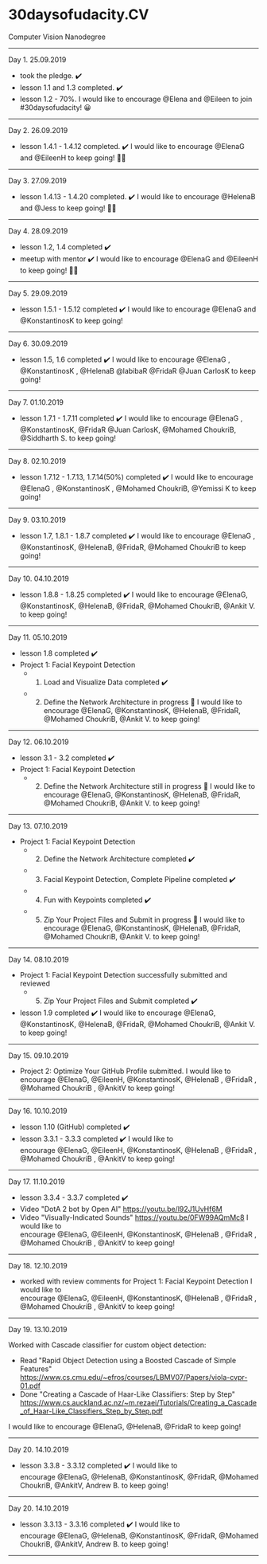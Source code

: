 # 30daysofudacity.CV
Computer Vision Nanodegree

---------------------------------
Day 1. 25.09.2019
- took the pledge. ✔️
- lesson 1.1 and 1.3 completed. ✔️
- lesson 1.2 - 70%.
I would like to encourage @Elena and @Eileen to join #30daysofudacity! 😀
---------------------------------
Day 2. 26.09.2019
- lesson 1.4.1 - 1.4.12 completed. ✔️
I would like to encourage @ElenaG and @EileenH to keep going! 👩‍💻
---------------------------------
Day 3. 27.09.2019
- lesson 1.4.13 - 1.4.20 completed. ✔️
I would like to encourage @HelenaB and @Jess to keep going! 👩‍💻
---------------------------------
Day 4. 28.09.2019
- lesson 1.2, 1.4 completed ✔️
- meetup with mentor ✔️
I would like to encourage @ElenaG and @EileenH to keep going! 👩‍💻
---------------------------------
Day 5. 29.09.2019
- lesson 1.5.1 - 1.5.12 completed ✔️
I would like to encourage @ElenaG and @KonstantinosK to keep going!
---------------------------------
Day 6. 30.09.2019
- lesson 1.5, 1.6 completed ✔️
I would like to encourage @ElenaG , @KonstantinosK , @HelenaB  @labibaR  @FridaR  @Juan CarlosK  to keep going!
---------------------------------
Day 7. 01.10.2019
- lesson 1.7.1 - 1.7.11 completed ✔️
I would like to encourage @ElenaG , @KonstantinosK, @FridaR  @Juan CarlosK, @Mohamed ChoukriB, @Siddharth S. to keep going!
---------------------------------
Day 8. 02.10.2019
- lesson 1.7.12 - 1.7.13, 1.7.14(50%) completed ✔️
I would like to encourage @ElenaG , @KonstantinosK , @Mohamed ChoukriB, @Yemissi K to keep going!
---------------------------------
Day 9. 03.10.2019
- lesson 1.7, 1.8.1 - 1.8.7 completed ✔️
I would like to encourage @ElenaG , @KonstantinosK, @HelenaB, @FridaR, @Mohamed ChoukriB to keep going!
---------------------------------
Day 10. 04.10.2019
- lesson 1.8.8 - 1.8.25 completed ✔️
I would like to encourage @ElenaG, @KonstantinosK, @HelenaB, @FridaR, @Mohamed ChoukriB, @Ankit V. to keep going!
---------------------------------
Day 11. 05.10.2019
- lesson 1.8 completed  ✔️ 
- Project 1: Facial Keypoint Detection
  - 1. Load and Visualize Data completed  ✔️ 
  - 2. Define the Network Architecture in progress 🚧 
I would like to encourage @ElenaG, @KonstantinosK, @HelenaB, @FridaR, @Mohamed ChoukriB, @Ankit V. to keep going!
---------------------------------
Day 12. 06.10.2019
- lesson 3.1 - 3.2 completed  ✔️ 
- Project 1: Facial Keypoint Detection
  - 2. Define the Network Architecture still in progress 🚧 
I would like to encourage @ElenaG, @KonstantinosK, @HelenaB, @FridaR, @Mohamed ChoukriB, @Ankit V. to keep going!
---------------------------------
Day 13. 07.10.2019
- Project 1: Facial Keypoint Detection
  - 2. Define the Network Architecture completed ✔️
  - 3. Facial Keypoint Detection, Complete Pipeline completed ✔️ 
  - 4. Fun with Keypoints completed ✔️ 
  - 5. Zip Your Project Files and Submit in progress 🚧 
I would like to encourage @ElenaG, @KonstantinosK, @HelenaB, @FridaR, @Mohamed ChoukriB, @Ankit V. to keep going!
---------------------------------
Day 14. 08.10.2019
- Project 1: Facial Keypoint Detection successfully submitted and reviewed
  - 5. Zip Your Project Files and Submit completed ✔️  
 - lesson 1.9 completed  ✔️ 
I would like to encourage @ElenaG, @KonstantinosK, @HelenaB, @FridaR, @Mohamed ChoukriB, @Ankit V. to keep going!
---------------------------------
Day 15. 09.10.2019
- Project 2: Optimize Your GitHub Profile submitted.
I would like to encourage @ElenaG, @EileenH, @KonstantinosK, @HelenaB , @FridaR , @Mohamed ChoukriB , @AnkitV to keep going!
---------------------------------
Day 16. 10.10.2019
- lesson 1.10 (GitHub) completed  ✔️ 
- lesson 3.3.1 - 3.3.3 completed  ✔️ 
I would like to encourage @ElenaG, @EileenH, @KonstantinosK, @HelenaB , @FridaR , @Mohamed ChoukriB , @AnkitV to keep going!
---------------------------------
Day 17. 11.10.2019
- lesson 3.3.4 - 3.3.7 completed  ✔️ 
- Video "DotA 2 bot by Open AI" https://youtu.be/l92J1UvHf6M
- Video "Visually-Indicated Sounds" https://youtu.be/0FW99AQmMc8
I would like to encourage @ElenaG, @EileenH, @KonstantinosK, @HelenaB , @FridaR , @Mohamed ChoukriB , @AnkitV to keep going!
---------------------------------
Day 18. 12.10.2019
- worked with review comments for Project 1: Facial Keypoint Detection 
I would like to encourage @ElenaG, @EileenH, @KonstantinosK, @HelenaB , @FridaR , @Mohamed ChoukriB , @AnkitV to keep going!
---------------------------------
Day 19. 13.10.2019

Worked with Cascade classifier for custom object detection:

- Read "Rapid Object Detection using a Boosted Cascade of Simple Features" https://www.cs.cmu.edu/~efros/courses/LBMV07/Papers/viola-cvpr-01.pdf
- Done "Creating a Cascade of Haar-Like Classifiers: Step by Step" https://www.cs.auckland.ac.nz/~m.rezaei/Tutorials/Creating_a_Cascade_of_Haar-Like_Classifiers_Step_by_Step.pdf

I would like to encourage @ElenaG, @HelenaB, @FridaR to keep going!

---------------------------------
Day 20. 14.10.2019
- lesson 3.3.8 - 3.3.12 completed  ✔️
I would like to encourage @ElenaG, @HelenaB, @KonstantinosK, @FridaR, @Mohamed ChoukriB, @AnkitV, Andrew B. to keep going!
---------------------------------
Day 20. 14.10.2019
- lesson 3.3.13 - 3.3.16 completed  ✔️
I would like to encourage @ElenaG, @HelenaB, @KonstantinosK, @FridaR, @Mohamed ChoukriB, @AnkitV, Andrew B. to keep going!
---------------------------------


